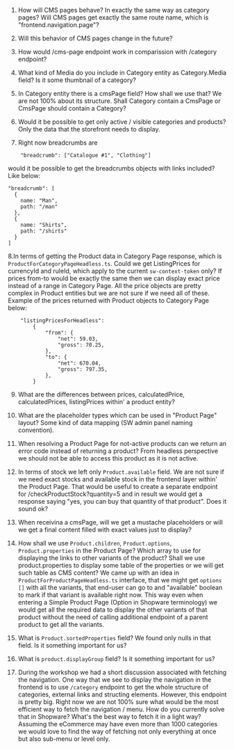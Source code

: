 1. How will CMS pages behave? In exactly the same way as category pages? Will CMS pages get exactly the same route name, which is "frontend.navigation.page"?

2. Will this behavior of CMS pages change in the future?

3. How would /cms-page endpoint work in comparission with /category endpoint?

4. What kind of Media do you include in Category entity as Category.Media field? Is it some thumbnail of a category?

5. In Category entity there is a cmsPage field? How shall we use that? We are not 100% about its structure. Shall Category contain a CmsPage or CmsPage should contain a Category?

6. Would it be possible to get only active / visible categories and products? Only the data that the storefront needs to display.

7. Right now breadcrumbs are 

```
    "breadcrumb": ["Catalogue #1", "Clothing"]
```

would it be possible to get the breadcrumbs objects with links included? Like below:

```
"breadcrumb": [
  {
    name: "Man",
    path: "/man"        
  },  
  {
    name: "Shirts",
    path: "/shirts"
  }
]
```

8.In terms of getting the Product data in Category Page response, which is `ProductForCategoryPageHeadless.ts`. Could we get ListingPrices for currencyId and ruleId, which apply to the current `sw-context-token` only? If prices from-to would be exactly the same then we can display exact price instead of a range in Category Page. All the price objects are pretty complex in Product entities but we are not sure if we need all of these. Example of the prices returned with Product objects to Category Page below:

```
    "listingPricesForHeadless": 
        {
            "from": {                 
                "net": 59.03,
                "gross": 70.25,
            },
            "to": {
                "net": 670.04,
                "gross": 797.35,
            },
        }
```

9. What are the differences between prices, calculatedPrice, calculatedPrices, listingPrices within' a product entity?

10. What are the placeholder types which can be used in "Product Page" layout? Some kind of data mapping (SW admin panel naming convention).

11. When resolving a Product Page for not-active products can we return an error code instead of returning a product? From headless perspective we should not be able to access this product as it is not active.

12. In terms of stock we left only `Product.available` field. We are not sure if we need exact stocks and available stock in the frontend layer within' the Product Page. That would be useful to create a separate endpoint for /checkProductStock?quantity=5 and in result we would get a response saying "yes, you can buy that quantity of that product". Does it sound ok?

13. When receivina a cmsPage, will we get a mustache placeholders or will we get a final content filled with exact values just to display?

14. How shall we use `Product.children`, `Product.options`, `Product.properties` in the Product Page? Which array to use for displaying the links to other variants of the product? Shall we use product.properties to display some table of the properties or we will get such table as CMS content? We came up with an idea in `ProductForProductPageHeadless.ts` interface, that we might get `options []` with all the variants, that end-user can go to and "available" boolean to mark if that variant is available right now. This way even when entering a Simple Product Page (Option in Shopware terminology) we would get all the required data to display the other variants of that product without the need of calling additional endpoint of a parent product to get all the variants. 

15. What is `Product.sortedProperties` field? We found only nulls in that field. Is it something important for us?

16. What is `product.displayGroup` field? Is it something important for us?

17. During the workshop we had a short discussion associated with fetching the navigation. One way that we see to display the navigation in the frontend is to use `/category` endpoint to get the whole structure of categories, external links and structing elements. However, this endpoint is pretty big. Right now we are not 100% sure what would be the most efficient way to fetch the navigation / menu. How do you currently solve that in Shopware? What's the best way to fetch it in a light way? Assuming the eCommerce may have even more than 1000 categories we would love to find the way of fetching not only everything at once but also sub-menu or level only.
